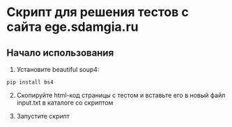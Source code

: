 # Скрипт для решения тестов с сайта ege.sdamgia.ru

## Начало использования

1. Установите beautiful soup4:
```
pip install bs4
```

2. Скопируйте html-код страницы с тестом и вставьте его в новый файл input.txt в каталоге со скриптом

3. Запустите скрипт
